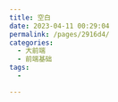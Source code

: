 ```yaml
---
title: 空白
date: 2023-04-11 00:29:04
permalink: /pages/2916d4/
categories:
  - 大前端
  - 前端基础
tags:
  - 

---
```

